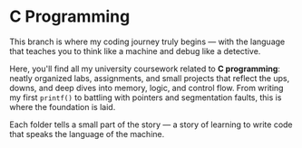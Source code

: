 # C Programming

This branch is where my coding journey truly begins — with the language that teaches you to think like a machine and debug like a detective.

Here, you'll find all my university coursework related to **C programming**: neatly organized labs, assignments, and small projects that reflect the ups, downs, and deep dives into memory, logic, and control flow. From writing my first `printf()` to battling with pointers and segmentation faults, this is where the foundation is laid.

Each folder tells a small part of the story — a story of learning to write code that speaks the language of the machine.
